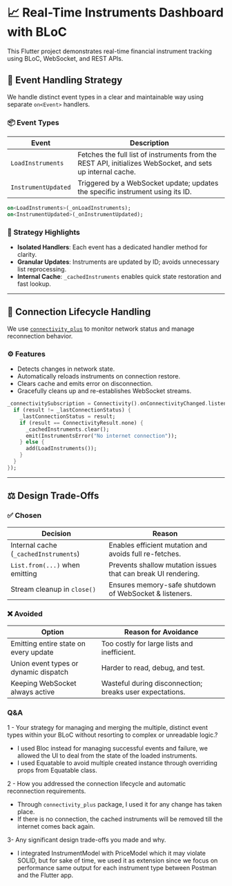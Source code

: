 # 📈 Real-Time Instruments Dashboard with BLoC

This Flutter project demonstrates real-time financial instrument tracking using BLoC, WebSocket, and REST APIs.

## 🧠 Event Handling Strategy

We handle distinct event types in a clear and maintainable way using separate `on<Event>` handlers.

### 📦 Event Types

| Event               | Description                                                                 |
|---------------------|-----------------------------------------------------------------------------|
| `LoadInstruments`   | Fetches the full list of instruments from the REST API, initializes WebSocket, and sets up internal cache. |
| `InstrumentUpdated` | Triggered by a WebSocket update; updates the specific instrument using its ID. |

```dart
on<LoadInstruments>(_onLoadInstruments);
on<InstrumentUpdated>(_onInstrumentUpdated);
```

### 🧩 Strategy Highlights

- **Isolated Handlers**: Each event has a dedicated handler method for clarity.
- **Granular Updates**: Instruments are updated by ID; avoids unnecessary list reprocessing.
- **Internal Cache**: `_cachedInstruments` enables quick state restoration and fast lookup.

---

## 🔄 Connection Lifecycle Handling

We use [`connectivity_plus`](https://pub.dev/packages/connectivity_plus) to monitor network status and manage reconnection behavior.

### ⚙️ Features

- Detects changes in network state.
- Automatically reloads instruments on connection restore.
- Clears cache and emits error on disconnection.
- Gracefully cleans up and re-establishes WebSocket streams.

```dart
_connectivitySubscription = Connectivity().onConnectivityChanged.listen((result) {
  if (result != _lastConnectionStatus) {
    _lastConnectionStatus = result;
    if (result == ConnectivityResult.none) {
      _cachedInstruments.clear();
      emit(InstrumentsError("No internet connection"));
    } else {
      add(LoadInstruments());
    }
  }
});
```

---

## ⚖️ Design Trade-Offs

### ✅ Chosen

| Decision | Reason |
|---------|--------|
| Internal cache (`_cachedInstruments`) | Enables efficient mutation and avoids full re-fetches. |
| `List.from(...)` when emitting | Prevents shallow mutation issues that can break UI rendering. |
| Stream cleanup in `close()` | Ensures memory-safe shutdown of WebSocket & listeners. |

### ❌ Avoided

| Option | Reason for Avoidance |
|--------|----------------------|
| Emitting entire state on every update | Too costly for large lists and inefficient. |
| Union event types or dynamic dispatch | Harder to read, debug, and test. |
| Keeping WebSocket always active | Wasteful during disconnection; breaks user expectations. |

### Q&A
1 - Your strategy for managing and merging the multiple, distinct event types within your BLoC without resorting to complex or unreadable logic.?
- I used Bloc instead for managing successful events and failure, we allowed the UI to deal from the state of the loaded instruments.
- I used Equatable to avoid multiple created instance through overriding props from Equatable class.

2 - How you addressed the connection lifecycle and automatic reconnection requirements.
- Through `connectivity_plus` package, I used it for any change has taken place.
- If there is no connection, the cached instruments will be removed till the internet comes back again.

3- Any significant design trade-offs you made and why.
- I integrated InstrumentModel with PriceModel which it may violate SOLID, but for sake of time, we used it as extension since we focus on performance
same output for each instrument type between Postman and the Flutter app.